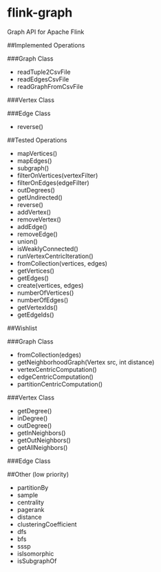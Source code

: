 flink-graph
===========

Graph API for Apache Flink

##Implemented Operations

###Graph Class

* readTuple2CsvFile
* readEdgesCsvFile
* readGraphFromCsvFile

###Vertex Class

###Edge Class
* reverse()

##Tested Operations
* mapVertices()
* mapEdges()
* subgraph()
* filterOnVertices(vertexFilter)
* filterOnEdges(edgeFilter)
* outDegrees()
* getUndirected()
* reverse()
* addVertex()
* removeVertex()
* addEdge()
* removeEdge()
* union()
* isWeaklyConnected()
* runVertexCentricIteration()
* fromCollection(vertices, edges)
* getVertices()
* getEdges()
* create(vertices, edges)
* numberOfVertices()
* numberOfEdges()
* getVertexIds()
* getEdgeIds()

##Wishlist

###Graph Class
* fromCollection(edges)
* getNeighborhoodGraph(Vertex src, int distance)
* vertexCentricComputation()
* edgeCentricComputation()
* partitionCentricComputation()

###Vertex Class
* getDegree()
* inDegree()
* outDegree()
* getInNeighbors()
* getOutNeighbors()
* getAllNeighbors()


###Edge Class

##Other (low priority)
* partitionBy
* sample
* centrality
* pagerank
* distance
* clusteringCoefficient
* dfs
* bfs
* sssp
* isIsomorphic
* isSubgraphOf
